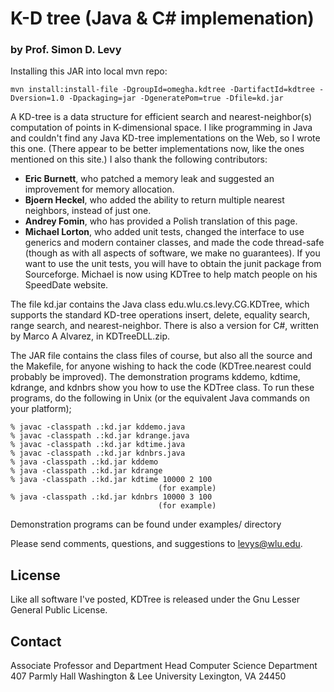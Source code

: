 # K-D tree (Java & C# implemenation)
### by Prof. Simon D. Levy

Installing this JAR into local mvn repo:

```
mvn install:install-file -DgroupId=omegha.kdtree -DartifactId=kdtree -Dversion=1.0 -Dpackaging=jar -DgeneratePom=true -Dfile=kd.jar
```

A KD-tree is a data structure for efficient search and nearest-neighbor(s) computation of points in K-dimensional space. I like programming in Java and couldn't find any Java KD-tree implementations on the Web, so I wrote this one. (There appear to be better implementations now, like the ones mentioned on this site.) I also thank the following contributors:

  - **Eric Burnett**, who patched a memory leak and suggested an improvement for memory allocation.
  - **Bjoern Heckel**, who added the ability to return multiple nearest neighbors, instead of just one.
  - **Andrey Fomin**, who has provided a Polish translation of this page.
  - **Michael Lorton**, who added unit tests, changed the interface to use generics and modern container classes, and made the code thread-safe (though as with all aspects of software, we make no guarantees). If you want to use the unit tests, you will have to obtain the junit package from Sourceforge. Michael is now using KDTree to help match people on his SpeedDate website.

The file kd.jar contains the Java class edu.wlu.cs.levy.CG.KDTree, which supports the standard KD-tree operations insert, delete, equality search, range search, and nearest-neighbor. There is also a version for C#, written by Marco A Alvarez, in KDTreeDLL.zip.

The JAR file contains the class files of course, but also all the source and the Makefile, for anyone wishing to hack the code (KDTree.nearest could probably be improved). The demonstration programs kddemo, kdtime, kdrange, and kdnbrs show you how to use the KDTree class. To run these programs, do the following in Unix (or the equivalent Java commands on your platform);

```
% javac -classpath .:kd.jar kddemo.java
% javac -classpath .:kd.jar kdrange.java
% javac -classpath .:kd.jar kdtime.java
% javac -classpath .:kd.jar kdnbrs.java
% java -classpath .:kd.jar kddemo
% java -classpath .:kd.jar kdrange
% java -classpath .:kd.jar kdtime 10000 2 100
                                 (for example)
% java -classpath .:kd.jar kdnbrs 10000 3 100
                                 (for example)
```

Demonstration programs can be found under examples/ directory

Please send comments, questions, and suggestions to levys@wlu.edu.

## License

Like all software I've posted, KDTree is released under the Gnu Lesser General Public License.

## Contact

Associate Professor and Department Head
Computer Science Department
407 Parmly Hall Washington & Lee University
Lexington, VA 24450

